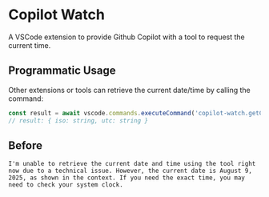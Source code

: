 # Copilot Watch

A VSCode extension to provide Github Copilot with a tool to request the current time.

## Programmatic Usage

Other extensions or tools can retrieve the current date/time by calling the command:

```typescript
const result = await vscode.commands.executeCommand('copilot-watch.getCurrentDate');
// result: { iso: string, utc: string }
```

## Before

```
I'm unable to retrieve the current date and time using the tool right now due to a technical issue. However, the current date is August 9, 2025, as shown in the context. If you need the exact time, you may need to check your system clock.
```